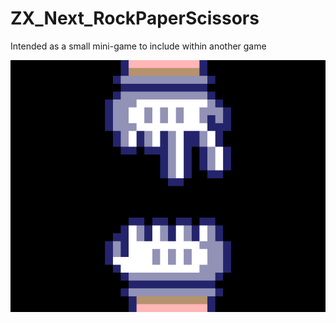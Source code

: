 # ZX_Next_RockPaperScissors
 Intended as a small mini-game to include within another game
 
![alt text](https://github.com/RetroCoderTV/ZX_Next_RockPaperScissors/blob/main/screenshot_2020_11_14___3_44_0.png?raw=true)

